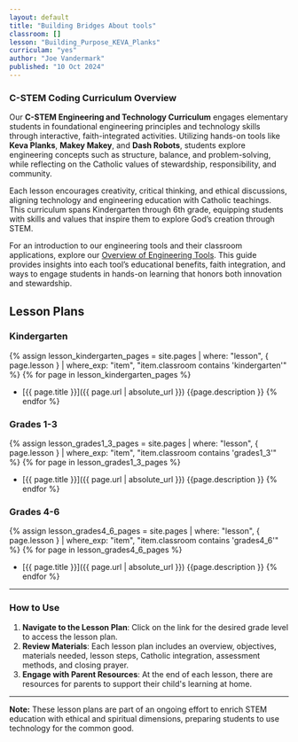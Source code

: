 ```yaml
---
layout: default
title: "Building Bridges About tools"
classroom: []
lesson: "Building_Purpose_KEVA_Planks"
curriculam: "yes"
author: "Joe Vandermark"
published: "10 Oct 2024"
---
```


### C-STEM Coding Curriculum Overview

Our **C-STEM Engineering and Technology Curriculum** engages elementary students in foundational engineering principles and technology skills through interactive, faith-integrated activities. Utilizing hands-on tools like **Keva Planks**, **Makey Makey**, and **Dash Robots**, students explore engineering concepts such as structure, balance, and problem-solving, while reflecting on the Catholic values of stewardship, responsibility, and community. 

Each lesson encourages creativity, critical thinking, and ethical discussions, aligning technology and engineering education with Catholic teachings. This curriculum spans Kindergarten through 6th grade, equipping students with skills and values that inspire them to explore God’s creation through STEM.

For an introduction to our engineering tools and their classroom applications, explore our [Overview of Engineering Tools](./about_engineering_tools.md). This guide provides insights into each tool’s educational benefits, faith integration, and ways to engage students in hands-on learning that honors both innovation and stewardship.


<!-- No need to change below, this is a template for all projects. -->

## Lesson Plans

### Kindergarten
{% assign lesson_kindergarten_pages = site.pages | where: "lesson", { page.lesson } | where_exp: "item", "item.classroom contains 'kindergarten'" %}
{% for page in lesson_kindergarten_pages %}
- [{{ page.title }}]({{ page.url  | absolute_url }})
{{page.description }}
{% endfor %}


### Grades 1-3
{% assign lesson_grades1_3_pages = site.pages | where: "lesson",  { page.lesson } | where_exp: "item", "item.classroom contains 'grades1_3'" %}
{% for page in lesson_grades1_3_pages %}
- [{{ page.title }}]({{ page.url  | absolute_url }})
{{page.description }}
{% endfor %}


### Grades 4-6
{% assign lesson_grades4_6_pages = site.pages | where: "lesson", { page.lesson } | where_exp: "item", "item.classroom contains 'grades4_6'" %}
{% for page in lesson_grades4_6_pages %}
- [{{ page.title }}]({{ page.url  | absolute_url }})
{{page.description }}
{% endfor %}

---

### How to Use

1. **Navigate to the Lesson Plan**: Click on the link for the desired grade level to access the lesson plan.
2. **Review Materials**: Each lesson plan includes an overview, objectives, materials needed, lesson steps, Catholic integration, assessment methods, and closing prayer.
3. **Engage with Parent Resources**: At the end of each lesson, there are resources for parents to support their child's learning at home.

---

**Note:** These lesson plans are part of an ongoing effort to enrich STEM education with ethical and spiritual dimensions, preparing students to use technology for the common good.

